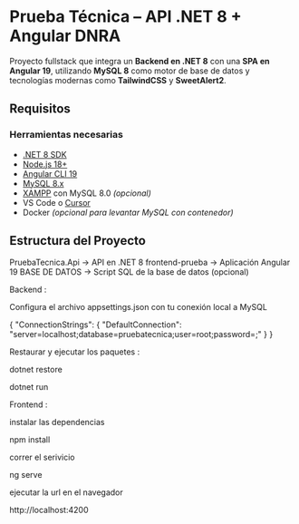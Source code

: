 # Prueba Técnica – API .NET 8 + Angular DNRA

Proyecto fullstack que integra un **Backend en .NET 8** con una **SPA en Angular 19**, utilizando **MySQL 8** como motor de base de datos y tecnologías modernas como **TailwindCSS** y **SweetAlert2**.

##  Requisitos
###  Herramientas necesarias

- [.NET 8 SDK](https://dotnet.microsoft.com/en-us/download)
- [Node.js 18+](https://nodejs.org/)
- [Angular CLI 19](https://angular.io/cli)
- [MySQL 8.x](https://dev.mysql.com/downloads/mysql/)
- [XAMPP](https://www.apachefriends.org/es/index.html) con MySQL 8.0 *(opcional)*
- VS Code o [Cursor](https://cursor.so/)
- Docker *(opcional para levantar MySQL con contenedor)*

##  Estructura del Proyecto
PruebaTecnica.Api → API en .NET 8
frontend-prueba → Aplicación Angular 19
BASE DE DATOS → Script SQL de la base de datos (opcional)

Backend :

Configura el archivo appsettings.json con tu conexión local a MySQL

{
  "ConnectionStrings": {
    "DefaultConnection": "server=localhost;database=pruebatecnica;user=root;password=;"
  }
}

Restaurar y ejecutar los paquetes :

dotnet restore

dotnet run



Frontend :

instalar las dependencias

npm install


correr el serivicio

ng serve


ejecutar la url en el navegador

http://localhost:4200
